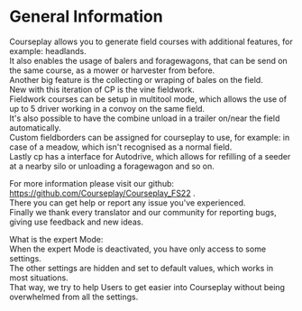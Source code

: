 # General Information

  
Courseplay allows you to generate field courses with additional features, for example: headlands.  
It also enables the usage of balers and foragewagons, that can be send on the same course, as a mower or harvester from before.  
Another big feature is the collecting or wraping of bales on the field.  
New with this iteration of CP is the vine fieldwork.  
Fieldwork courses can be setup in multitool mode, which allows the use of up to 5 driver working in a convoy on the same field.  
It's also possible to have the combine unload in a trailer on/near the field automatically.  
Custom fieldborders can be assigned for courseplay to use, for example: in case of a meadow, which isn't recognised as a normal field.  
Lastly cp has a interface for Autodrive, which allows for refilling of a seeder at a nearby silo or unloading a foragewagon and so on.  
  
For more information please visit our github: https://github.com/Courseplay/Courseplay_FS22 .  
There you can get help or report any issue you've experienced.  
Finally we thank every translator and our community for reporting bugs, giving use feedback and new ideas.  
  
What is the expert Mode:  
When the expert Mode is deactivated, you have only access to some settings.  
The other settings are hidden and set to default values, which works in most situations.  
That way, we try to help Users to get easier into Courseplay without being overwhelmed from all the settings.  

